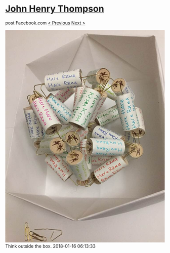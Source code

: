 # [John Henry Thompson](../README.md)
post Facebook.com
[< Previous](2018-01-16-1.md) [Next >](2018-01-15-1.md)

[![](../media/2018-01-16/Timeline-Photos-Think-outside-the-box-1.jpg)](../README.md)
Think outside the box.
2018-01-16 06:13:33